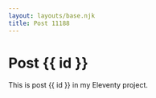 ```yaml
---
layout: layouts/base.njk
title: Post 11188
---
```


# Post {{ id }}

This is post {{ id }} in my Eleventy project.
